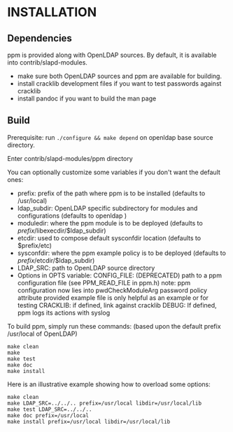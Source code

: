 INSTALLATION
============

Dependencies
------------------
ppm is provided along with OpenLDAP sources. By default, it is available into contrib/slapd-modules.
 - make sure both OpenLDAP sources and ppm are available for building.
 - install cracklib development files if you want to test passwords against cracklib
 - install pandoc if you want to build the man page


Build
-----
Prerequisite: run `./configure && make depend` on openldap base source directory.

Enter contrib/slapd-modules/ppm directory

You can optionally customize some variables if you don't want the default ones:
- prefix: prefix of the path where ppm is to be installed (defaults to /usr/local)
- ldap_subdir: OpenLDAP specific subdirectory for modules and configurations (defaults to  openldap )
- moduledir: where the ppm module is to be deployed (defaults to $prefix/$libexecdir/$ldap_subdir)
- etcdir: used to compose default sysconfdir location (defaults to $prefix/etc)
- sysconfdir: where the ppm example policy is to be deployed (defaults to $prefix/$etcdir/$ldap_subdir)
- LDAP_SRC: path to OpenLDAP source directory
- Options in OPTS variable:
    CONFIG_FILE: (DEPRECATED) path to a ppm configuration file (see PPM_READ_FILE in ppm.h)
        note: ppm configuration now lies into pwdCheckModuleArg password policy attribute
              provided example file is only helpful as an example or for testing
    CRACKLIB: if defined, link against cracklib
    DEBUG: If defined, ppm logs its actions with syslog


To build ppm, simply run these commands:
(based upon the default prefix /usr/local of OpenLDAP)

```
make clean
make
make test
make doc
make install
```

Here is an illustrative example showing how to overload some options:

```
make clean
make LDAP_SRC=../../.. prefix=/usr/local libdir=/usr/local/lib 
make test LDAP_SRC=../../..
make doc prefix=/usr/local
make install prefix=/usr/local libdir=/usr/local/lib
```

